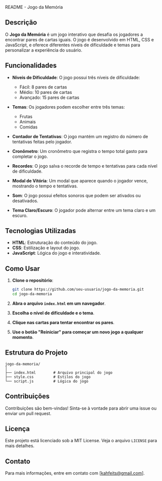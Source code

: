  README - Jogo da Memória

## Descrição

O **Jogo da Memória** é um jogo interativo que desafia os jogadores a encontrar pares de cartas iguais. O jogo é desenvolvido em HTML, CSS e JavaScript, e oferece diferentes níveis de dificuldade e temas para personalizar a experiência do usuário.

## Funcionalidades

- **Níveis de Dificuldade**: O jogo possui três níveis de dificuldade:
  - Fácil: 8 pares de cartas
  - Médio: 10 pares de cartas
  - Avançado: 15 pares de cartas

- **Temas**: Os jogadores podem escolher entre três temas:
  - Frutas
  - Animais
  - Comidas

- **Contador de Tentativas**: O jogo mantém um registro do número de tentativas feitas pelo jogador.

- **Cronômetro**: Um cronômetro que registra o tempo total gasto para completar o jogo.

- **Recordes**: O jogo salva o recorde de tempo e tentativas para cada nível de dificuldade.

- **Modal de Vitória**: Um modal que aparece quando o jogador vence, mostrando o tempo e tentativas.

- **Som**: O jogo possui efeitos sonoros que podem ser ativados ou desativados.

- **Tema Claro/Escuro**: O jogador pode alternar entre um tema claro e um escuro.

## Tecnologias Utilizadas

- **HTML**: Estruturação do conteúdo do jogo.
- **CSS**: Estilização e layout do jogo.
- **JavaScript**: Lógica do jogo e interatividade.

## Como Usar

1. **Clone o repositório**:
   ```bash
   git clone https://github.com/seu-usuario/jogo-da-memoria.git
   cd jogo-da-memoria
   ```

2. **Abra o arquivo `index.html` em um navegador**.

3. **Escolha o nível de dificuldade e o tema**.

4. **Clique nas cartas para tentar encontrar os pares**.

5. **Use o botão "Reiniciar" para começar um novo jogo a qualquer momento**.

## Estrutura do Projeto

```
jogo-da-memoria/
│
├── index.html        # Arquivo principal do jogo
├── style.css         # Estilos do jogo
└── script.js         # Lógica do jogo
```

## Contribuições

Contribuições são bem-vindas! Sinta-se à vontade para abrir uma issue ou enviar um pull request.

## Licença

Este projeto está licenciado sob a MIT License. Veja o arquivo `LICENSE` para mais detalhes.

## Contato

Para mais informações, entre em contato com [kahfeits@gmail.com].
